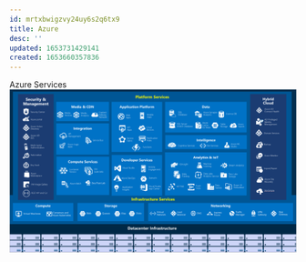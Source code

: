 ```yaml
---
id: mrtxbwigzvy24uy6s2q6tx9
title: Azure
desc: ''
updated: 1653731429141
created: 1653660357836
---
```


Azure Services
![Azure Services big-picture](assets/images/azure-services.png)

